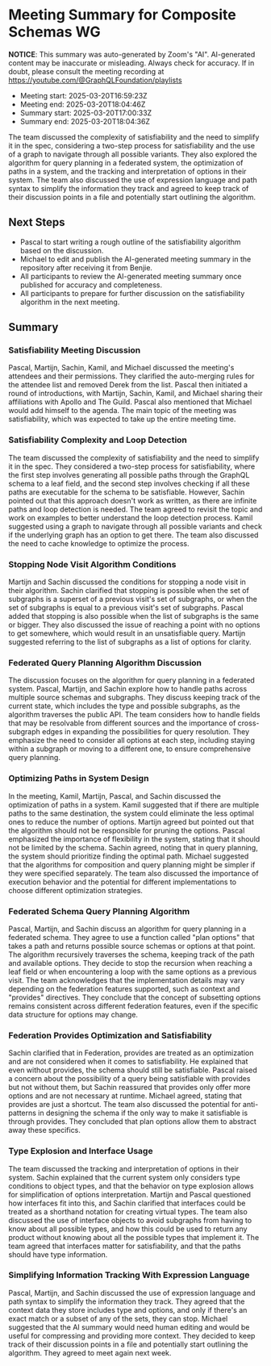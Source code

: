 # Meeting Summary for Composite Schemas WG

**NOTICE**: This summary was auto-generated by Zoom's "AI". AI-generated
content may be inaccurate or misleading. Always check for accuracy. If in
doubt, please consult the meeting recording at
https://youtube.com/@GraphQLFoundation/playlists

- Meeting start: 2025-03-20T16:59:23Z
- Meeting end: 2025-03-20T18:04:46Z
- Summary start: 2025-03-20T17:00:33Z
- Summary end: 2025-03-20T18:04:36Z

The team discussed the complexity of satisfiability and the need to simplify it in the spec, considering a two-step process for satisfiability and the use of a graph to navigate through all possible variants. They also explored the algorithm for query planning in a federated system, the optimization of paths in a system, and the tracking and interpretation of options in their system. The team also discussed the use of expression language and path syntax to simplify the information they track and agreed to keep track of their discussion points in a file and potentially start outlining the algorithm.

## Next Steps

- Pascal to start writing a rough outline of the satisfiability algorithm based on the discussion.
- Michael to edit and publish the AI-generated meeting summary in the repository after receiving it from Benjie.
- All participants to review the AI-generated meeting summary once published for accuracy and completeness.
- All participants to prepare for further discussion on the satisfiability algorithm in the next meeting.

## Summary

### Satisfiability Meeting Discussion

Pascal, Martijn, Sachin, Kamil, and Michael discussed the meeting's attendees and their permissions. They clarified the auto-merging rules for the attendee list and removed Derek from the list. Pascal then initiated a round of introductions, with Martijn, Sachin, Kamil, and Michael sharing their affiliations with Apollo and The Guild. Pascal also mentioned that Michael would add himself to the agenda. The main topic of the meeting was satisfiability, which was expected to take up the entire meeting time.

### Satisfiability Complexity and Loop Detection

The team discussed the complexity of satisfiability and the need to simplify it in the spec. They considered a two-step process for satisfiability, where the first step involves generating all possible paths through the GraphQL schema to a leaf field, and the second step involves checking if all these paths are executable for the schema to be satisfiable. However, Sachin pointed out that this approach doesn't work as written, as there are infinite paths and loop detection is needed. The team agreed to revisit the topic and work on examples to better understand the loop detection process. Kamil suggested using a graph to navigate through all possible variants and check if the underlying graph has an option to get there. The team also discussed the need to cache knowledge to optimize the process.

### Stopping Node Visit Algorithm Conditions

Martijn and Sachin discussed the conditions for stopping a node visit in their algorithm. Sachin clarified that stopping is possible when the set of subgraphs is a superset of a previous visit's set of subgraphs, or when the set of subgraphs is equal to a previous visit's set of subgraphs. Pascal added that stopping is also possible when the list of subgraphs is the same or bigger. They also discussed the issue of reaching a point with no options to get somewhere, which would result in an unsatisfiable query. Martijn suggested referring to the list of subgraphs as a list of options for clarity.

### Federated Query Planning Algorithm Discussion

The discussion focuses on the algorithm for query planning in a federated system. Pascal, Martijn, and Sachin explore how to handle paths across multiple source schemas and subgraphs. They discuss keeping track of the current state, which includes the type and possible subgraphs, as the algorithm traverses the public API. The team considers how to handle fields that may be resolvable from different sources and the importance of cross-subgraph edges in expanding the possibilities for query resolution. They emphasize the need to consider all options at each step, including staying within a subgraph or moving to a different one, to ensure comprehensive query planning.

### Optimizing Paths in System Design

In the meeting, Kamil, Martijn, Pascal, and Sachin discussed the optimization of paths in a system. Kamil suggested that if there are multiple paths to the same destination, the system could eliminate the less optimal ones to reduce the number of options. Martijn agreed but pointed out that the algorithm should not be responsible for pruning the options. Pascal emphasized the importance of flexibility in the system, stating that it should not be limited by the schema. Sachin agreed, noting that in query planning, the system should prioritize finding the optimal path. Michael suggested that the algorithms for composition and query planning might be simpler if they were specified separately. The team also discussed the importance of execution behavior and the potential for different implementations to choose different optimization strategies.

### Federated Schema Query Planning Algorithm

Pascal, Martijn, and Sachin discuss an algorithm for query planning in a federated schema. They agree to use a function called "plan options" that takes a path and returns possible source schemas or options at that point. The algorithm recursively traverses the schema, keeping track of the path and available options. They decide to stop the recursion when reaching a leaf field or when encountering a loop with the same options as a previous visit. The team acknowledges that the implementation details may vary depending on the federation features supported, such as context and "provides" directives. They conclude that the concept of subsetting options remains consistent across different federation features, even if the specific data structure for options may change.

### Federation Provides Optimization and Satisfiability

Sachin clarified that in Federation, provides are treated as an optimization and are not considered when it comes to satisfiability. He explained that even without provides, the schema should still be satisfiable. Pascal raised a concern about the possibility of a query being satisfiable with provides but not without them, but Sachin reassured that provides only offer more options and are not necessary at runtime. Michael agreed, stating that provides are just a shortcut. The team also discussed the potential for anti-patterns in designing the schema if the only way to make it satisfiable is through provides. They concluded that plan options allow them to abstract away these specifics.

### Type Explosion and Interface Usage

The team discussed the tracking and interpretation of options in their system. Sachin explained that the current system only considers type conditions to object types, and that the behavior on type explosion allows for simplification of options interpretation. Martijn and Pascal questioned how interfaces fit into this, and Sachin clarified that interfaces could be treated as a shorthand notation for creating virtual types. The team also discussed the use of interface objects to avoid subgraphs from having to know about all possible types, and how this could be used to return any product without knowing about all the possible types that implement it. The team agreed that interfaces matter for satisfiability, and that the paths should have type information.

### Simplifying Information Tracking With Expression Language

Pascal, Martijn, and Sachin discussed the use of expression language and path syntax to simplify the information they track. They agreed that the context data they store includes type and options, and only if there's an exact match or a subset of any of the sets, they can stop. Michael suggested that the AI summary would need human editing and would be useful for compressing and providing more context. They decided to keep track of their discussion points in a file and potentially start outlining the algorithm. They agreed to meet again next week.
